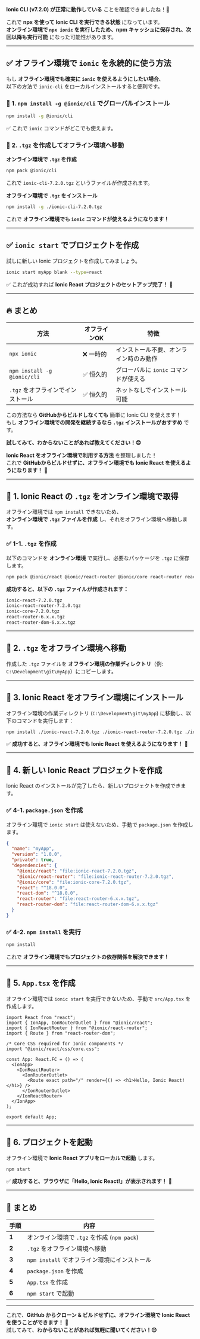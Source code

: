 **Ionic CLI (v7.2.0) が正常に動作している** ことを確認できましたね！🎉  

これで **npx を使って Ionic CLI を実行できる状態** になっています。  
**オンライン環境で `npx ionic` を実行したため、npm キャッシュに保存され、次回以降も実行可能** になった可能性があります。  

---

## **✅ オフライン環境で `ionic` を永続的に使う方法**
もし **オフライン環境でも確実に `ionic` を使えるようにしたい場合**、  
以下の方法で `ionic-cli` をローカルインストールすると便利です。

### **📌 1. `npm install -g @ionic/cli` でグローバルインストール**
```sh
npm install -g @ionic/cli
```
✅ これで `ionic` コマンドがどこでも使えます。

### **📌 2. `.tgz` を作成してオフライン環境へ移動**
**オンライン環境で `.tgz` を作成**
```sh
npm pack @ionic/cli
```
これで `ionic-cli-7.2.0.tgz` というファイルが作成されます。

**オフライン環境で `.tgz` をインストール**
```sh
npm install -g ./ionic-cli-7.2.0.tgz
```
これで **オフライン環境でも `ionic` コマンドが使えるようになります！**

---

## **✅ `ionic start` でプロジェクトを作成**
試しに新しい Ionic プロジェクトを作成してみましょう。

```sh
ionic start myApp blank --type=react
```
✅ これが成功すれば **Ionic React プロジェクトのセットアップ完了！** 🎉

---

## **🔥 まとめ**
| 方法 | オフラインOK | 特徴 |
|------|------------|------|
| `npx ionic` | ❌ 一時的 | インストール不要、オンライン時のみ動作 |
| `npm install -g @ionic/cli` | ✅ 恒久的 | グローバルに `ionic` コマンドが使える |
| `.tgz` をオフラインでインストール | ✅ 恒久的 | ネットなしでインストール可能 |

この方法なら **GitHubからビルドしなくても** 簡単に Ionic CLI を使えます！  
もし **オフライン環境での開発を継続するなら `.tgz` インストールがおすすめ** です。  

**試してみて、わからないことがあれば教えてください！😊**


**Ionic React をオフライン環境で利用する方法** を整理しました！  
これで **GitHubからビルドせずに、オフライン環境でも Ionic React を使えるようになります！** 🚀  

---

## **📌 1. Ionic React の `.tgz` をオンライン環境で取得**
オフライン環境では `npm install` できないため、  
**オンライン環境で `.tgz` ファイルを作成** し、それをオフライン環境へ移動します。

### **✅ 1-1. `.tgz` を作成**
以下のコマンドを **オンライン環境** で実行し、必要なパッケージを `.tgz` に保存します。

```sh
npm pack @ionic/react @ionic/react-router @ionic/core react-router react-router-dom
```

**成功すると、以下の `.tgz` ファイルが作成されます：**
```sh
ionic-react-7.2.0.tgz
ionic-react-router-7.2.0.tgz
ionic-core-7.2.0.tgz
react-router-6.x.x.tgz
react-router-dom-6.x.x.tgz
```

---

## **📌 2. `.tgz` をオフライン環境へ移動**
作成した `.tgz` ファイルを **オフライン環境の作業ディレクトリ**（例: `C:\Development\git\myApp`）にコピーします。

---

## **📌 3. Ionic React をオフライン環境にインストール**
オフライン環境の作業ディレクトリ (`C:\Development\git\myApp`) に移動し、以下のコマンドを実行します：

```sh
npm install ./ionic-react-7.2.0.tgz ./ionic-react-router-7.2.0.tgz ./ionic-core-7.2.0.tgz ./react-router-6.x.x.tgz ./react-router-dom-6.x.x.tgz
```

✅ **成功すると、オフライン環境でも Ionic React を使えるようになります！** 🎉

---

## **📌 4. 新しい Ionic React プロジェクトを作成**
Ionic React のインストールが完了したら、新しいプロジェクトを作成できます。

### **✅ 4-1. `package.json` を作成**
オフライン環境で `ionic start` は使えないため、手動で `package.json` を作成します。

```json
{
  "name": "myApp",
  "version": "1.0.0",
  "private": true,
  "dependencies": {
    "@ionic/react": "file:ionic-react-7.2.0.tgz",
    "@ionic/react-router": "file:ionic-react-router-7.2.0.tgz",
    "@ionic/core": "file:ionic-core-7.2.0.tgz",
    "react": "^18.0.0",
    "react-dom": "^18.0.0",
    "react-router": "file:react-router-6.x.x.tgz",
    "react-router-dom": "file:react-router-dom-6.x.x.tgz"
  }
}
```

### **✅ 4-2. `npm install` を実行**
```sh
npm install
```
これで **オフライン環境でもプロジェクトの依存関係を解決できます！**

---

## **📌 5. `App.tsx` を作成**
オフライン環境では `ionic start` を実行できないため、手動で `src/App.tsx` を作成します。

```tsx
import React from "react";
import { IonApp, IonRouterOutlet } from "@ionic/react";
import { IonReactRouter } from "@ionic/react-router";
import { Route } from "react-router-dom";

/* Core CSS required for Ionic components */
import "@ionic/react/css/core.css";

const App: React.FC = () => (
  <IonApp>
    <IonReactRouter>
      <IonRouterOutlet>
        <Route exact path="/" render={() => <h1>Hello, Ionic React!</h1>} />
      </IonRouterOutlet>
    </IonReactRouter>
  </IonApp>
);

export default App;
```

---

## **📌 6. プロジェクトを起動**
オフライン環境で **Ionic React アプリをローカルで起動** します。

```sh
npm start
```

✅ **成功すると、ブラウザに「Hello, Ionic React!」が表示されます！** 🎉

---

## **🎯 まとめ**
| 手順 | 内容 |
|------|------|
| **1** | オンライン環境で `.tgz` を作成 (`npm pack`) |
| **2** | `.tgz` をオフライン環境へ移動 |
| **3** | `npm install` でオフライン環境にインストール |
| **4** | `package.json` を作成 |
| **5** | `App.tsx` を作成 |
| **6** | `npm start` で起動 |

---

これで、**GitHub からクローン & ビルドせずに、オフライン環境で Ionic React を使うことができます！** 🚀  
試してみて、**わからないことがあれば気軽に聞いてください！😊**